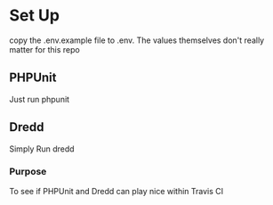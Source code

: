# Set Up

copy the .env.example file to .env. The values themselves don't really matter for this repo

## PHPUnit

Just run phpunit

## Dredd

Simply Run dredd

### Purpose

To see if PHPUnit and Dredd can play nice within Travis CI
